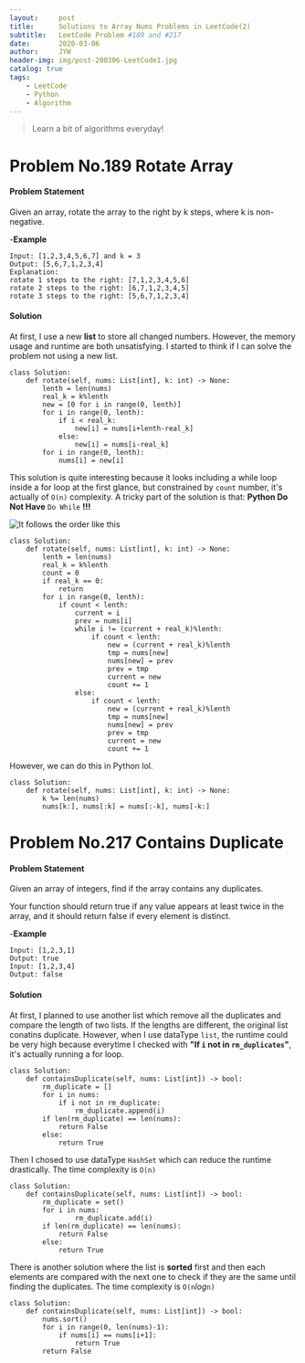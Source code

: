 ```yaml
---
layout:     post
title:      Solutions to Array Nums Problems in LeetCode(2)
subtitle:   LeetCode Problem #189 and #217
date:       2020-03-06
author:     JYW
header-img: img/post-200306-LeetCode1.jpg
catalog: true
tags:
    - LeetCode
    - Python
    - Algorithm
---
```


>Learn a bit of algorithms everyday!

# Problem No.189 Rotate Array

#### Problem Statement

Given an array, rotate the array to the right by k steps, where k is non-negative.

-**Example**
```
Input: [1,2,3,4,5,6,7] and k = 3
Output: [5,6,7,1,2,3,4]
Explanation:
rotate 1 steps to the right: [7,1,2,3,4,5,6]
rotate 2 steps to the right: [6,7,1,2,3,4,5]
rotate 3 steps to the right: [5,6,7,1,2,3,4]
```

#### Solution

At first, I use a new **list** to store all changed numbers. However, the memory usage and runtime are both unsatisfying. I started to think if I can solve the problem not using a new list.
```
class Solution:
    def rotate(self, nums: List[int], k: int) -> None:
        lenth = len(nums)
        real_k = k%lenth
        new = [0 for i in range(0, lenth)]
        for i in range(0, lenth):
            if i < real_k:
                new[i] = nums[i+lenth-real_k]
            else:
                new[i] = nums[i-real_k]
        for i in range(0, lenth):
            nums[i] = new[i]
``` 

This solution is quite interesting because it looks including a while loop inside a for loop at the first glance, but constrained by `count` number, it's actually of `O(n)` complexity. A tricky part of the solution is that: **Python Do Not Have** `Do While` **!!!**

![It follows the order like this](https://tva1.sinaimg.cn/large/00831rSTgy1gclt042lpqj30en0793yi.jpg)

```
class Solution:
    def rotate(self, nums: List[int], k: int) -> None:
        lenth = len(nums)
        real_k = k%lenth
        count = 0
        if real_k == 0:
            return
        for i in range(0, lenth):
            if count < lenth:
                current = i
                prev = nums[i]
                while i != (current + real_k)%lenth:
                    if count < lenth:
                        new = (current + real_k)%lenth
                        tmp = nums[new]
                        nums[new] = prev
                        prev = tmp
                        current = new
                        count += 1
                else:
                	if count < lenth:
                    	new = (current + real_k)%lenth
                    	tmp = nums[new]
                    	nums[new] = prev
                    	prev = tmp
                    	current = new
                    	count += 1
```
However, we can do this in Python lol.

```
class Solution:
    def rotate(self, nums: List[int], k: int) -> None:
        k %= len(nums)
        nums[k:], nums[:k] = nums[:-k], nums[-k:]
```

# Problem No.217 Contains Duplicate

#### Problem Statement

Given an array of integers, find if the array contains any duplicates.

Your function should return true if any value appears at least twice in the array, and it should return false if every element is distinct.

-**Example**
```
Input: [1,2,3,1]
Output: true
Input: [1,2,3,4]
Output: false
```

#### Solution

At first, I planned to use another list which remove all the duplicates and compare the length of two lists. If the lengths are different, the original list conatins duplicate. However, when I use dataType `list`, the runtime could be very high because everytime I checked with **"If `i` not in `rm_duplicates`"**, it's actually running a for loop.

```
class Solution:
    def containsDuplicate(self, nums: List[int]) -> bool:
        rm_duplicate = []
        for i in nums:
            if i not in rm_duplicate:
                rm_duplicate.append(i)
        if len(rm_duplicate) == len(nums):
            return False
        else:
            return True
``` 

Then I chosed to use dataType `HashSet` which can reduce the runtime drastically. The time complexity is `O(n)`

```
class Solution:
    def containsDuplicate(self, nums: List[int]) -> bool:
        rm_duplicate = set()
        for i in nums:
                rm_duplicate.add(i)
        if len(rm_duplicate) == len(nums):
            return False
        else:
            return True  
```

There is another solution where the list is **sorted** first and then each elements are compared with the next one to check if they are the same until finding the duplicates. The time complexity is `O(n`*log*`n)`

```
class Solution:
    def containsDuplicate(self, nums: List[int]) -> bool:
        nums.sort()
        for i in range(0, len(nums)-1):
            if nums[i] == nums[i+1]:
                return True
        return False
```